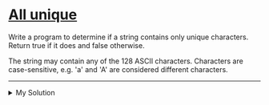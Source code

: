 # [All unique](https://www.codewars.com/kata/553e8b195b853c6db4000048)

Write a program to determine if a string contains only unique characters. Return true if it does and false otherwise.

The string may contain any of the 128 ASCII characters. Characters are case-sensitive, e.g. 'a' and 'A' are considered
different characters.

---

<details><summary>My Solution</summary>

```js
function hasUniqueChars(str) {
  return str.length === new Set(str).size
}
```

</details>
